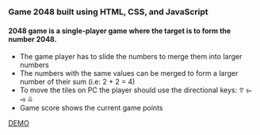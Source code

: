 ### Game 2048 built using HTML, CSS, and JavaScript

#### 2048 game is a single-player game where the target is to form the number 2048.

- The game player has to slide the numbers to merge them into larger numbers
- The numbers with the same values can be merged to form a larger number of their sum (i.e: 2 + 2 = 4)
- To move the tiles on PC the player should use the directional keys: ⥣ ⥢ ⥤ ⥥
- Game score shows the current game points


[DEMO](https://kseniia-chepur.github.io/game_2048/)
